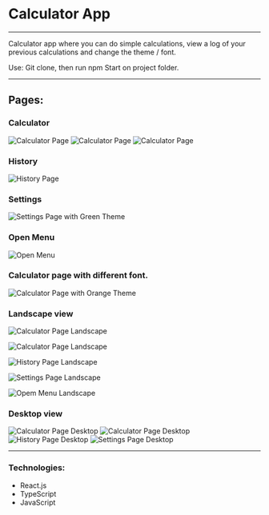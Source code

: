 # Calculator App
---

Calculator app where you can do simple calculations, view a log of your previous calculations and change the theme / font.

Use:
Git clone, then run npm Start on project folder.

---
## Pages:
### Calculator
![Calculator Page](public/imgs/readme/calculator_01.jpg)
![Calculator Page](public/imgs/readme/calculator_02.jpg)
![Calculator Page](public/imgs/readme/calculator_03.jpg)
### History
![History Page](public/imgs/readme/calculator_04.jpg)
### Settings
![Settings Page with Green Theme](public/imgs/readme/calculator_05.jpg)
### Open Menu
![Open Menu](public/imgs/readme/calculator_07.jpg)

### Calculator page with different font.
![Calculator Page with Orange Theme](public/imgs/readme/calculator_06.jpg)

### Landscape view
![Calculator Page Landscape](public/imgs/readme/landscape/calculatorL_01.jpg)

![Calculator Page Landscape](public/imgs/readme/landscape/calculatorL_02.jpg)

![History Page Landscape](public/imgs/readme/landscape/calculatorL_03.jpg)

![Settings Page Landscape](public/imgs/readme/landscape/calculatorL_04.jpg)

![Opem Menu Landscape](public/imgs/readme/landscape/calculatorL_05.jpg)

### Desktop view
![Calculator Page Desktop](public/imgs/readme/desktop/calculatorD_01.jpg)
![Calculator Page Desktop](public/imgs/readme/desktop/calculatorD_02.jpg)
![History Page Desktop](public/imgs/readme/desktop/calculatorD_03.jpg)
![Settings Page Desktop](public/imgs/readme/desktop/calculatorD_04.jpg)

---
### Technologies:
- React.js
- TypeScript
- JavaScript